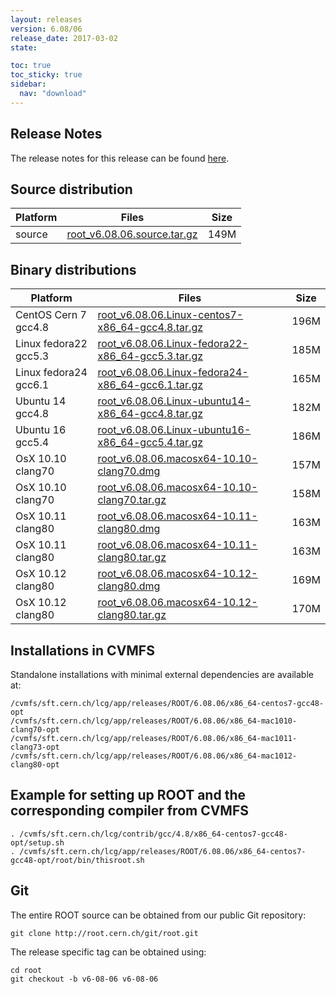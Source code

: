 ```yaml
---
layout: releases
version: 6.08/06
release_date: 2017-03-02
state:

toc: true
toc_sticky: true
sidebar:
  nav: "download"
---
```



## Release Notes

The release notes for this release can be found [here](https://root.cern.ch/doc/v608/release-notes.html#release-6.0806).

## Source distribution

| Platform       | Files | Size |
|-----------|-------|-----|
| source | [root_v6.08.06.source.tar.gz](https://root.cern.ch/download/root_v6.08.06.source.tar.gz) | 149M |


## Binary distributions

| Platform       | Files | Size |
|-----------|-------|-----|
| CentOS Cern 7 gcc4.8 | [root_v6.08.06.Linux-centos7-x86_64-gcc4.8.tar.gz](https://root.cern.ch/download/root_v6.08.06.Linux-centos7-x86_64-gcc4.8.tar.gz) | 196M |
| Linux fedora22 gcc5.3 | [root_v6.08.06.Linux-fedora22-x86_64-gcc5.3.tar.gz](https://root.cern.ch/download/root_v6.08.06.Linux-fedora22-x86_64-gcc5.3.tar.gz) | 185M |
| Linux fedora24 gcc6.1 | [root_v6.08.06.Linux-fedora24-x86_64-gcc6.1.tar.gz](https://root.cern.ch/download/root_v6.08.06.Linux-fedora24-x86_64-gcc6.1.tar.gz) | 165M |
| Ubuntu 14 gcc4.8 | [root_v6.08.06.Linux-ubuntu14-x86_64-gcc4.8.tar.gz](https://root.cern.ch/download/root_v6.08.06.Linux-ubuntu14-x86_64-gcc4.8.tar.gz) | 182M |
| Ubuntu 16 gcc5.4 | [root_v6.08.06.Linux-ubuntu16-x86_64-gcc5.4.tar.gz](https://root.cern.ch/download/root_v6.08.06.Linux-ubuntu16-x86_64-gcc5.4.tar.gz) | 186M |
| OsX 10.10 clang70 | [root_v6.08.06.macosx64-10.10-clang70.dmg](https://root.cern.ch/download/root_v6.08.06.macosx64-10.10-clang70.dmg) | 157M |
| OsX 10.10 clang70 | [root_v6.08.06.macosx64-10.10-clang70.tar.gz](https://root.cern.ch/download/root_v6.08.06.macosx64-10.10-clang70.tar.gz) | 158M |
| OsX 10.11 clang80 | [root_v6.08.06.macosx64-10.11-clang80.dmg](https://root.cern.ch/download/root_v6.08.06.macosx64-10.11-clang80.dmg) | 163M |
| OsX 10.11 clang80 | [root_v6.08.06.macosx64-10.11-clang80.tar.gz](https://root.cern.ch/download/root_v6.08.06.macosx64-10.11-clang80.tar.gz) | 163M |
| OsX 10.12 clang80 | [root_v6.08.06.macosx64-10.12-clang80.dmg](https://root.cern.ch/download/root_v6.08.06.macosx64-10.12-clang80.dmg) | 169M |
| OsX 10.12 clang80 | [root_v6.08.06.macosx64-10.12-clang80.tar.gz](https://root.cern.ch/download/root_v6.08.06.macosx64-10.12-clang80.tar.gz) | 170M |



## Installations in CVMFS

Standalone installations with minimal external dependencies are available at:
~~~
/cvmfs/sft.cern.ch/lcg/app/releases/ROOT/6.08.06/x86_64-centos7-gcc48-opt
/cvmfs/sft.cern.ch/lcg/app/releases/ROOT/6.08.06/x86_64-mac1010-clang70-opt
/cvmfs/sft.cern.ch/lcg/app/releases/ROOT/6.08.06/x86_64-mac1011-clang73-opt
/cvmfs/sft.cern.ch/lcg/app/releases/ROOT/6.08.06/x86_64-mac1012-clang80-opt
~~~


## Example for setting up ROOT and the corresponding compiler from CVMFS

~~~
. /cvmfs/sft.cern.ch/lcg/contrib/gcc/4.8/x86_64-centos7-gcc48-opt/setup.sh
. /cvmfs/sft.cern.ch/lcg/app/releases/ROOT/6.08.06/x86_64-centos7-gcc48-opt/root/bin/thisroot.sh
~~~

## Git

The entire ROOT source can be obtained from our public Git repository:

~~~
git clone http://root.cern.ch/git/root.git
~~~
The release specific tag can be obtained using:
~~~
cd root
git checkout -b v6-08-06 v6-08-06
~~~

